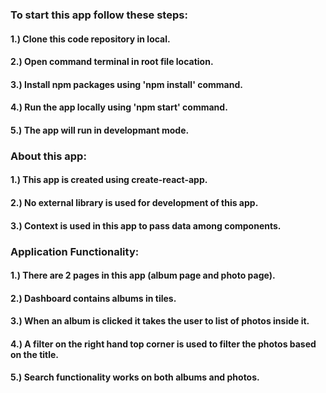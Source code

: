 

### To start this app follow these steps:

#### 1.) Clone this code repository in local.
#### 2.) Open command terminal in root file location.
#### 3.) Install npm packages using 'npm install' command.
#### 4.) Run the app locally using 'npm start' command.
#### 5.) The app will run in developmant mode.


### About this app:
#### 1.) This app is created using create-react-app.
#### 2.) No external library is used for development of this app.
#### 3.) Context is used in this app to pass data among components.

### Application Functionality:
#### 1.) There are 2 pages in this app (album page and photo page).
#### 2.) Dashboard contains albums in tiles.
#### 3.) When an album is clicked it takes the user to list of photos inside it.
#### 4.) A filter on the right hand top corner is used to filter the photos based on the title.
#### 5.) Search functionality works on both albums and photos.












